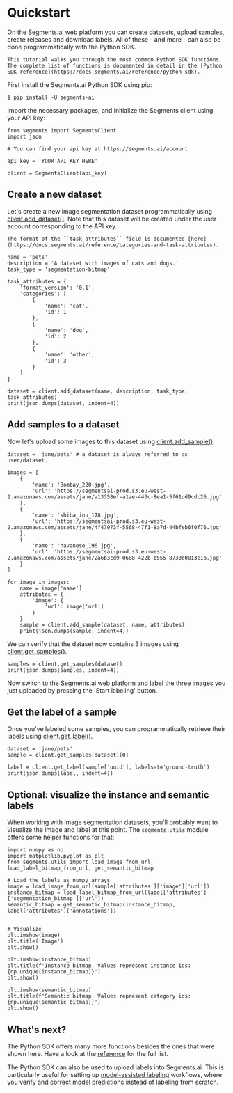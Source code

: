 # Quickstart

On the Segments.ai web platform you can create datasets, upload samples, create releases and download labels. All of these - and more - can also be done programmatically with the Python SDK.

```{seealso}
This tutorial walks you through the most common Python SDK functions. The complete list of functions is documented in detail in the [Python SDK reference](https://docs.segments.ai/reference/python-sdk).
```

First install the Segments.ai Python SDK using pip:

```{code-block} bash
$ pip install -U segments-ai
```

Import the necessary packages, and initialize the Segments client using your API key:

```{code-block} python
from segments import SegmentsClient
import json
​
# You can find your api key at https://segments.ai/account

api_key = 'YOUR_API_KEY_HERE'
​
client = SegmentsClient(api_key)
```

## Create a new dataset

Let's create a new image segmentation dataset programmatically using [client.add_dataset()](https://docs.segments.ai/reference/python-sdk#create-a-dataset). Note that this dataset will be created under the user account corresponding to the API key.

```{tip}
The format of the ``task_attributes`` field is documented [here](https://docs.segments.ai/reference/categories-and-task-attributes).
```

```{code-block} python
name = 'pets'
description = 'A dataset with images of cats and dogs.'
task_type = 'segmentation-bitmap'
​
task_attributes = {
    'format_version': '0.1',
    'categories': [
        {
            'name': 'cat',
            'id': 1
        },
        {
            'name': 'dog',
            'id': 2
        },
        {
            'name': 'other',
            'id': 3
        }
    ]
}
​
dataset = client.add_dataset(name, description, task_type, task_attributes)
print(json.dumps(dataset, indent=4))
```

## Add samples to a dataset

Now let's upload some images to this dataset using [client.add_sample()](https://docs.segments.ai/reference/python-sdk#create-a-sample).

```{code-block} python
dataset = 'jane/pets' # a dataset is always referred to as user/dataset.
​
images = [
    {
        'name': 'Bombay_220.jpg',
        'url': 'https://segmentsai-prod.s3.eu-west-2.amazonaws.com/assets/jane/a13358ef-a1ae-443c-8ea1-5f61dd9cdc26.jpg'
    },
    {
        'name': 'shiba_inu_178.jpg',
        'url': 'https://segmentsai-prod.s3.eu-west-2.amazonaws.com/assets/jane/4f47973f-5568-47f1-8a7d-44bfeb6f0f76.jpg'
    },
    {
        'name': 'havanese_196.jpg',
        'url': 'https://segmentsai-prod.s3.eu-west-2.amazonaws.com/assets/jane/2a6b3cd9-0688-422b-b555-8730d0813e1b.jpg'
    }
]
​
for image in images:
    name = image['name']
    attributes = {
        'image': {
            'url': image['url']
        }
    }
    sample = client.add_sample(dataset, name, attributes)
    print(json.dumps(sample, indent=4))
```

We can verify that the dataset now contains 3 images using [client.get_samples()](https://docs.segments.ai/reference/python-sdk#list-samples).

```{code-block} python
samples = client.get_samples(dataset)
print(json.dumps(samples, indent=4))
```

Now switch to the Segments.ai web platform and label the three images you just uploaded by pressing the 'Start labeling' button.

## Get the label of a sample

Once you've labeled some samples, you can programmatically retrieve their labels using [client.get_label()](https://docs.segments.ai/reference/python-sdk#list-samples).

```{code-block} python
dataset = 'jane/pets'
sample = client.get_samples(dataset)[0]
​
label = client.get_label(sample['uuid'], labelset='ground-truth')
print(json.dumps(label, indent=4))
```

## Optional: visualize the instance and semantic labels

When working with image segmentation datasets, you'll probably want to visualize the image and label at this point. The `segments.utils` module offers some helper functions for that:

```{code-block} python
import numpy as np
import matplotlib.pyplot as plt
from segments.utils import load_image_from_url, load_label_bitmap_from_url, get_semantic_bitmap
​
# Load the labels as numpy arrays
image = load_image_from_url(sample['attributes']['image']['url'])
instance_bitmap = load_label_bitmap_from_url(label['attributes']['segmentation_bitmap']['url'])
semantic_bitmap = get_semantic_bitmap(instance_bitmap, label['attributes']['annotations'])
​

# Visualize
plt.imshow(image)
plt.title('Image')
plt.show()
​
plt.imshow(instance_bitmap)
plt.title(f'Instance bitmap. Values represent instance ids: {np.unique(instance_bitmap)}')
plt.show()
​
plt.imshow(semantic_bitmap)
plt.title(f'Semantic bitmap. Values represent category ids: {np.unique(semantic_bitmap)}')
plt.show()
```

## What's next?

The Python SDK offers many more functions besides the ones that were shown here. Have a look at the [reference](https://docs.segments.ai/reference/python-sdk) for the full list.

The Python SDK can also be used to upload labels into Segments.ai. This is particularly useful for setting up [model-assisted labeling](https://docs.segments.ai/tutorials/model-assisted-labeling) workflows, where you verify and correct model predictions instead of labeling from scratch.
